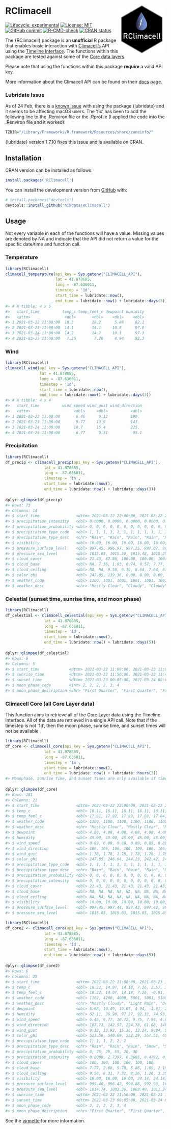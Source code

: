 
# RClimacell <a href='https://nikdata.github.io/RClimacell/'><img src='man/figures/rclimacell-hex.png' align="right" width="150" height="150" />

<!-- badges: start -->

[![Lifecycle:
experimental](https://img.shields.io/badge/lifecycle-experimental-orange.svg)](https://lifecycle.r-lib.org/articles/figures/lifecycle-experimental.svg)
[![License:
MIT](https://img.shields.io/badge/License-MIT-blue.svg)](https://opensource.org/licenses/MIT)
[![GitHub
commit](https://img.shields.io/github/last-commit/nikdata/RClimacell)](https://github.com/nikdata/RClimacell/commit/main)
[![R-CMD-check](https://github.com/nikdata/RClimacell/workflows/R-CMD-check/badge.svg)](https://github.com/nikdata/RClimacell/actions)
[![CRAN
status](https://www.r-pkg.org/badges/version/RClimacell)](https://CRAN.R-project.org/package=RClimacell)
<!-- badges: end -->

The {RClimacell} package is an **unofficial** R package that enables
basic interaction with [Climacell’s](https://www.climacell.co) API using
the [Timeline
Interface](https://docs.climacell.co/reference/timeline-overview). The
functions within this package are tested against some of the [Core data
layers](https://docs.climacell.co/reference/data-layers-core).

Please note that using the functions within this package **require** a
valid API key.

More information about the Climacell API can be found on their
[docs](https://docs.climacell.co/reference/api-overview) page.

### Lubridate Issue

As of 24 Feb, there is a [known
issue](https://github.com/tidyverse/lubridate/issues/928) with using the
package {lubridate} and it seems to be affecting macOS users. The ‘fix’
has been to add the following line to the .Renviron file or the
.Rprofile (I applied the code into the .Renviron file and it worked):

``` r
TZDIR="/Library/Frameworks/R.framework/Resources/share/zoneinfo/"
```

{lubridate} version 1.7.10 fixes this issue and is available on CRAN.

## Installation

CRAN version can be installed as follows:

``` r
install.packages('RClimacell')
```

You can install the development version from
[GitHub](https://github.com/) with:

``` r
# install.packages("devtools")
devtools::install_github("nikdata/RClimacell")
```

## Usage

Not every variable in each of the functions will have a value. Missing
values are denoted by NA and indicate that the API did not return a
value for the specific date/time and function call.

### Temperature

``` r
library(RClimacell)
climacell_temperature(api_key = Sys.getenv("CLIMACELL_API"),
                      lat = 41.878685,
                      long = -87.636011,
                      timestep = '1d',
                      start_time = lubridate::now(),
                      end_time = lubridate::now() + lubridate::days(3))
#> # A tibble: 4 x 5
#>   start_time          temp_c temp_feel_c dewpoint humidity
#>   <dttm>               <dbl>       <dbl>    <dbl>    <dbl>
#> 1 2021-03-22 11:00:00  18.3        18.2      5.88     62.1
#> 2 2021-03-23 11:00:00  14.1        14.1     10.5      97.0
#> 3 2021-03-24 11:00:00  14.2        14.2     10.1      97.3
#> 4 2021-03-25 11:00:00   7.26        7.26     4.94     92.3
```

### Wind

``` r
library(RClimacell)
climacell_wind(api_key = Sys.getenv("CLIMACELL_API"),
               lat = 41.878685,
               long = -87.636011,
               timestep = '1d',
               start_time = lubridate::now(),
               end_time = lubridate::now() + lubridate::days(3))
#> # A tibble: 4 x 4
#>   start_time          wind_speed wind_gust wind_direction
#>   <dttm>                   <dbl>     <dbl>          <dbl>
#> 1 2021-03-22 11:00:00       6.46      9.12          190. 
#> 2 2021-03-23 11:00:00       9.77     13.9           143. 
#> 3 2021-03-24 11:00:00      10.7      15.4           225. 
#> 4 2021-03-25 11:00:00       6.77      9.31           95.1
```

### Precipitation

``` r
library(RClimacell)
df_precip <- climacell_precip(api_key = Sys.getenv("CLIMACELL_API"),
                 lat = 41.878685,
                 long = -87.636011,
                 timestep = '1h',
                 start_time = lubridate::now(),
                 end_time = lubridate::now() + lubridate::days(3))

dplyr::glimpse(df_precip)
#> Rows: 73
#> Columns: 14
#> $ start_time                <dttm> 2021-03-22 22:00:00, 2021-03-22 23:00:00, 2…
#> $ precipitation_intensity   <dbl> 0.0000, 0.0000, 0.0000, 0.0000, 0.0000, 0.00…
#> $ precipitation_probability <dbl> 0, 0, 0, 0, 0, 0, 0, 0, 0, 0, 0, 0, 0, 0, 0,…
#> $ precipitation_type_code   <dbl> 1, 1, 1, 1, 1, 1, 1, 1, 1, 1, 1, 1, 1, 1, 1,…
#> $ precipitation_type_desc   <chr> "Rain", "Rain", "Rain", "Rain", "Rain", "Rai…
#> $ visibility                <dbl> 10.00, 16.00, 16.00, 16.00, 16.00, 16.00, 16…
#> $ pressure_surface_level    <dbl> 997.45, 996.97, 997.25, 997.07, 997.85, 998.…
#> $ pressure_sea_level        <dbl> 1015.03, 1015.30, 1015.48, 1015.25, 1016.09,…
#> $ cloud_cover               <dbl> 21.43, 82.86, 100.00, 100.00, 100.00, 100.00…
#> $ cloud_base                <dbl> NA, 7.36, 1.03, 0.74, 0.57, 7.77, 6.67, 6.67…
#> $ cloud_ceiling             <dbl> NA, NA, 9.58, 9.19, 8.64, 7.64, 6.66, 6.53, …
#> $ solar_ghi                 <dbl> 247.85, 139.36, 0.00, 0.00, 0.00, 0.00, 0.00…
#> $ weather_code              <dbl> 1100, 1001, 1001, 1001, 1001, 1001, 1001, 10…
#> $ weather_desc              <chr> "Mostly Clear", "Cloudy", "Cloudy", "Cloudy"…
```

### Celestial (sunset time, sunrise time, and moon phase)

``` r
library(RClimacell)
df_celestial <- climacell_celestial(api_key = Sys.getenv("CLIMACELL_API"),
                 lat = 41.878685,
                 long = -87.636011,
                 timestep = '1d',
                 start_time = lubridate::now(),
                 end_time = lubridate::now() + lubridate::days(5))

dplyr::glimpse(df_celestial)
#> Rows: 6
#> Columns: 5
#> $ start_time             <dttm> 2021-03-22 11:00:00, 2021-03-23 11:00:00, 2021…
#> $ sunrise_time           <dttm> 2021-03-22 11:50:00, 2021-03-23 11:48:20, 2021…
#> $ sunset_time            <dttm> 2021-03-23 00:05:00, 2021-03-24 00:06:40, 2021…
#> $ moon_phase_code        <int> 2, 2, 2, 2, 3, 4
#> $ moon_phase_description <chr> "First Quarter", "First Quarter", "First Quarte…
```

### Climacell Core (all Core Layer data)

This function aims to retrieve all of the Core Layer data using the
Timeline Interface. All of the data are retrieved in a single API call.
Note that if the timestep is not ‘1d’, then the moon phase, sunrise
time, and sunset times will not be available

``` r
library(RClimacell)
df_core <- climacell_core(api_key = Sys.getenv("CLIMACELL_API"),
                 lat = 41.878685,
                 long = -87.636011,
                 timestep = '1m',
                 start_time = lubridate::now(),
                 end_time = lubridate::now() + lubridate::hours(3))
#> Moonphase, Sunrise Time, and Sunset Times are only available if timestep is '1d'.

dplyr::glimpse(df_core)
#> Rows: 181
#> Columns: 21
#> $ start_time                <dttm> 2021-03-22 22:00:00, 2021-03-22 22:01:00, 2…
#> $ temp_c                    <dbl> 16.11, 16.11, 16.11, 16.11, 16.11, 16.11, 16…
#> $ temp_feel_c               <dbl> 17.81, 17.82, 17.83, 17.83, 17.84, 17.85, 17…
#> $ weather_code              <dbl> 1100, 1100, 1100, 1100, 1100, 1100, 1100, 11…
#> $ weather_desc              <chr> "Mostly Clear", "Mostly Clear", "Mostly Clea…
#> $ dewpoint                  <dbl> 4.08, 4.08, 4.08, 4.08, 4.08, 4.08, 4.09, 4.…
#> $ humidity                  <dbl> 45.00, 45.00, 45.00, 45.00, 45.00, 45.00, 45…
#> $ wind_speed                <dbl> 0.89, 0.89, 0.89, 0.89, 0.89, 0.89, 0.89, 0.…
#> $ wind_direction            <dbl> 106, 106, 106, 106, 106, 106, 106, 106, 106,…
#> $ wind_gust                 <dbl> 1.78, 1.78, 1.78, 1.78, 1.78, 1.78, 1.79, 1.…
#> $ solar_ghi                 <dbl> 247.85, 246.04, 244.23, 242.42, 240.62, 238.…
#> $ precipitation_type_code   <dbl> 1, 1, 1, 1, 1, 1, 1, 1, 1, 1, 1, 1, 1, 1, 1,…
#> $ precipitation_type_desc   <chr> "Rain", "Rain", "Rain", "Rain", "Rain", "Rai…
#> $ precipitation_probability <dbl> 0, 0, 0, 0, 0, 0, 0, 0, 0, 0, 0, 0, 0, 0, 0,…
#> $ precipitation_intensity   <dbl> 0, 0, 0, 0, 0, 0, 0, 0, 0, 0, 0, 0, 0, 0, 0,…
#> $ cloud_cover               <dbl> 21.43, 21.43, 21.43, 21.43, 21.43, 21.43, 21…
#> $ cloud_base                <dbl> NA, NA, NA, NA, NA, NA, NA, NA, NA, NA, NA, …
#> $ cloud_ceiling             <dbl> NA, NA, NA, NA, NA, NA, NA, NA, NA, NA, NA, …
#> $ visibility                <dbl> 10.00, 10.00, 10.00, 10.00, 10.00, 10.00, 10…
#> $ pressure_surface_level    <dbl> 997.45, 997.44, 997.43, 997.42, 997.41, 997.…
#> $ pressure_sea_level        <dbl> 1015.03, 1015.03, 1015.03, 1015.03, 1015.03,…
```

``` r
library(RClimacell)
df_core2 <- climacell_core(api_key = Sys.getenv("CLIMACELL_API"),
                 lat = 41.878685,
                 long = -87.636011,
                 timestep = '1d',
                 start_time = lubridate::now(),
                 end_time = lubridate::now() + lubridate::days(5))

dplyr::glimpse(df_core2)
#> Rows: 6
#> Columns: 25
#> $ start_time                <dttm> 2021-03-22 11:00:00, 2021-03-23 11:00:00, 2…
#> $ temp_c                    <dbl> 18.22, 14.07, 14.18, 7.26, 2.57, 3.00
#> $ temp_feel_c               <dbl> 18.22, 14.07, 14.18, 7.26, -0.81, -0.95
#> $ weather_code              <dbl> 1102, 4200, 4000, 5001, 5001, 5100
#> $ weather_desc              <chr> "Mostly Cloudy", "Light Rain", "Drizzle", "F…
#> $ dewpoint                  <dbl> 5.88, 10.49, 10.07, 4.94, -1.81, 2.25
#> $ humidity                  <dbl> 62.11, 96.98, 97.27, 92.32, 74.93, 90.36
#> $ wind_speed                <dbl> 6.46, 9.77, 10.72, 9.75, 7.94, 4.69
#> $ wind_direction            <dbl> 187.73, 142.57, 224.78, 61.08, 148.06, 98.70
#> $ wind_gust                 <dbl> 9.12, 13.92, 15.36, 12.24, 9.84, 5.95
#> $ solar_ghi                 <dbl> 513.56, 540.69, 552.39, 557.51, 651.40, 137.…
#> $ precipitation_type_code   <dbl> 1, 1, 1, 2, 2, 2
#> $ precipitation_type_desc   <chr> "Rain", "Rain", "Rain", "Snow", "Snow", "Sno…
#> $ precipitation_probability <dbl> 0, 75, 25, 55, 20, 30
#> $ precipitation_intensity   <dbl> 0.0000, 2.7397, 0.3605, 0.4792, 0.0222, 0.57…
#> $ cloud_cover               <dbl> 100, 100, 100, 100, 100, 100
#> $ cloud_base                <dbl> 7.77, 2.68, 5.70, 5.86, 1.09, 2.18
#> $ cloud_ceiling             <dbl> 9.58, 8.31, 7.31, 8.26, 1.26, 3.35
#> $ visibility                <dbl> 16.00, 16.00, 16.00, 24.14, 24.14, 24.14
#> $ pressure_surface_level    <dbl> 999.40, 996.42, 990.88, 992.93, 1001.49, 999…
#> $ pressure_sea_level        <dbl> 1014.74, 1003.36, 1003.40, 1011.24, 1015.15,…
#> $ sunrise_time              <dttm> 2021-03-22 11:50:00, 2021-03-23 11:48:20, 20…
#> $ sunset_time               <dttm> 2021-03-23 00:05:00, 2021-03-24 00:06:40, 20…
#> $ moon_phase_code           <dbl> 2, 2, 2, 2, 3, 4
#> $ moon_phase_description    <chr> "First Quarter", "First Quarter", "First Qua…
```

See the [vignette](https://nikdata.github.io/RClimacell/) for more
information.
